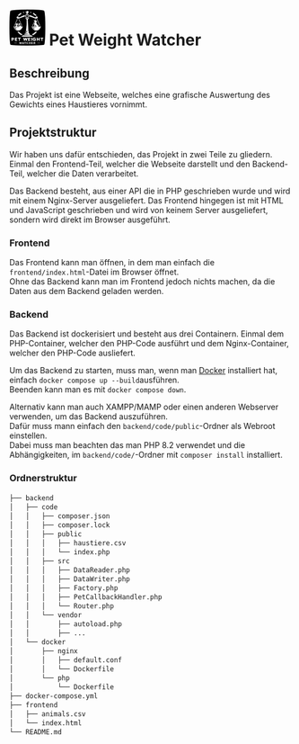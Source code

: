 # ![](./icon_64px.png) Pet Weight Watcher

## Beschreibung

Das Projekt ist eine Webseite, welches eine grafische Auswertung des Gewichts eines Haustieres vornimmt.

## Projektstruktur

Wir haben uns dafür entschieden, das Projekt in zwei Teile zu gliedern.
Einmal den Frontend-Teil, welcher die Webseite darstellt und den Backend-Teil, welcher die Daten verarbeitet.

Das Backend besteht, aus einer API die in PHP geschrieben wurde und wird mit einem Nginx-Server ausgeliefert.
Das Frontend hingegen ist mit HTML und JavaScript geschrieben und wird von keinem Server ausgeliefert, sondern wird direkt im Browser ausgeführt.

### Frontend
Das Frontend kann man öffnen, in dem man einfach die `frontend/index.html`-Datei im Browser öffnet.  
Ohne das Backend kann man im Frontend jedoch nichts machen, da die Daten aus dem Backend geladen werden.

### Backend
Das Backend ist dockerisiert und besteht aus drei Containern.
Einmal dem PHP-Container, welcher den PHP-Code ausführt und dem Nginx-Container, welcher den PHP-Code ausliefert.

Um das Backend zu starten, muss man, wenn man [Docker](https://www.docker.com/get-started/) installiert hat, einfach `docker compose up --build`ausführen.   
Beenden kann man es mit `docker compose down`.  

Alternativ kann man auch XAMPP/MAMP oder einen anderen Webserver verwenden, um das Backend auszuführen.  
Dafür muss mann einfach den `backend/code/public`-Ordner als Webroot einstellen.  
Dabei muss man beachten das man PHP 8.2 verwendet und die Abhängigkeiten, im `backend/code/`-Ordner mit `composer install` installiert.


### Ordnerstruktur
```
├── backend
│   ├── code
│   │   ├── composer.json
│   │   ├── composer.lock
│   │   ├── public
│   │   │   ├── haustiere.csv
│   │   │   └── index.php
│   │   ├── src
│   │   │   ├── DataReader.php
│   │   │   ├── DataWriter.php
│   │   │   ├── Factory.php
│   │   │   ├── PetCallbackHandler.php
│   │   │   └── Router.php
│   │   └── vendor
│   │       ├── autoload.php
│   │       ├── ...
│   └── docker
│       ├── nginx
│       │   ├── default.conf
│       │   └── Dockerfile
│       └── php
│           └── Dockerfile
├── docker-compose.yml
├── frontend
│   ├── animals.csv
│   └── index.html
└── README.md
```
